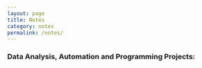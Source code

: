 ```yaml
---
layout: page
title: Notes
category: notes
permalink: /notes/
---
```


### Data Analysis, Automation and Programming Projects:
